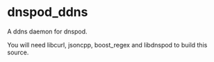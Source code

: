 dnspod_ddns
===========

A ddns daemon for dnspod.

You will need libcurl, jsoncpp, boost_regex and libdnspod to build this source.